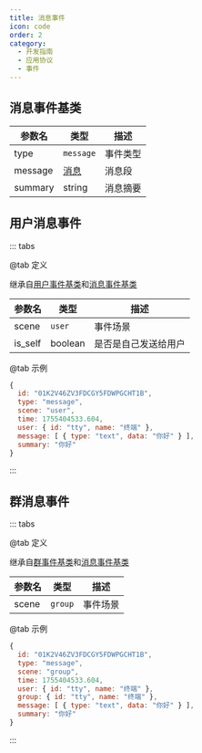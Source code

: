 ```yaml
---
title: 消息事件
icon: code
order: 2
category:
  - 开发指南
  - 应用协议
  - 事件
---
```


## 消息事件基类

| 参数名  | 类型                              | 描述     |
| ------- | --------------------------------- | -------- |
| type    | `message`                         | 事件类型 |
| message | [消息](../struct/message.md#消息) | 消息段   |
| summary | string                            | 消息摘要 |

## 用户消息事件

::: tabs

@tab 定义

继承自[用户事件基类](README.md#用户事件基类)和[消息事件基类](#消息事件基类)

| 参数名  | 类型    | 描述                 |
| ------- | ------- | -------------------- |
| scene   | `user`  | 事件场景             |
| is_self | boolean | 是否是自己发送给用户 |

@tab 示例

```js
{
  id: "01K2V46ZV3FDCGY5FDWPGCHT1B",
  type: "message",
  scene: "user",
  time: 1755404533.604,
  user: { id: "tty", name: "终端" },
  message: [ { type: "text", data: "你好" } ],
  summary: "你好"
}
```

:::

## 群消息事件

::: tabs

@tab 定义

继承自[群事件基类](README.md#群事件基类)和[消息事件基类](#消息事件基类)

| 参数名 | 类型    | 描述     |
| ------ | ------- | -------- |
| scene  | `group` | 事件场景 |

@tab 示例

```js
{
  id: "01K2V46ZV3FDCGY5FDWPGCHT1B",
  type: "message",
  scene: "group",
  time: 1755404533.604,
  user: { id: "tty", name: "终端" },
  group: { id: "tty", name: "终端" },
  message: [ { type: "text", data: "你好" } ],
  summary: "你好"
}
```

:::
